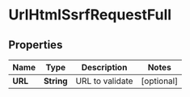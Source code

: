
# UrlHtmlSsrfRequestFull

## Properties
Name | Type | Description | Notes
------------ | ------------- | ------------- | -------------
**URL** | **String** | URL to validate |  [optional]



